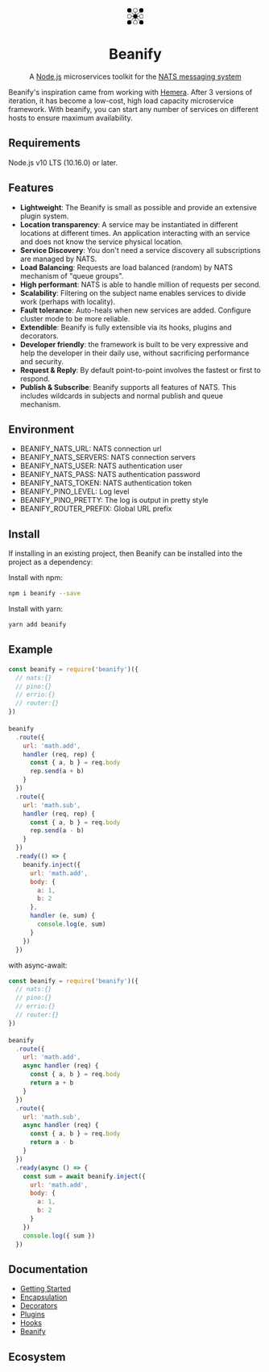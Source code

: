 <div align="center">
<img src="./imgs/beanify.png" alt="Beanify" style="width:32px">
<h1>Beanify</h1>
</div>

<p align="center">
A <a href="http://nodejs.org/">Node.js</a> microservices toolkit for the <a href="https://nats.io">NATS messaging system</a>
</p>

Beanify's inspiration came from working with [Hemera](https://github.com/hemerajs/hemera). After 3 versions of iteration, it has become a low-cost, high load capacity microservice framework. With beanify, you can start any number of services on different hosts to ensure maximum availability.

## Requirements

Node.js v10 LTS (10.16.0) or later.

## Features

- **Lightweight**: The Beanify is small as possible and provide an extensive plugin system.
- **Location transparency**: A service may be instantiated in different locations at different times. An application interacting with an service and does not know the service physical location.
- **Service Discovery**: You don't need a service discovery all subscriptions are managed by NATS.
- **Load Balancing**: Requests are load balanced (random) by NATS mechanism of "queue groups".
- **High performant**: NATS is able to handle million of requests per second.
- **Scalability**: Filtering on the subject name enables services to divide work (perhaps with locality).
- **Fault tolerance**: Auto-heals when new services are added. Configure cluster mode to be more reliable.
- **Extendible**: Beanify is fully extensible via its hooks, plugins and decorators.
- **Developer friendly**: the framework is built to be very expressive and help the developer in their daily use, without sacrificing performance and security.
- **Request & Reply**: By default point-to-point involves the fastest or first to respond.
- **Publish & Subscribe**: Beanify supports all features of NATS. This includes wildcards in subjects and normal publish and queue mechanism.

## Environment

- BEANIFY_NATS_URL: NATS connection url
- BEANIFY_NATS_SERVERS: NATS connection servers
- BEANIFY_NATS_USER: NATS authentication user
- BEANIFY_NATS_PASS: NATS authentication password
- BEANIFY_NATS_TOKEN: NATS authentication token
- BEANIFY_PINO_LEVEL: Log level
- BEANIFY_PINO_PRETTY: The log is output in pretty style
- BEANIFY_ROUTER_PREFIX: Global URL prefix

## Install

If installing in an existing project, then Beanify can be installed into the project as a dependency:

Install with npm:

```bash
npm i beanify --save
```

Install with yarn:

```bash
yarn add beanify
```

## Example

```javascript
const beanify = require('beanify')({
  // nats:{}
  // pino:{}
  // errio:{}
  // router:{}
})

beanify
  .route({
    url: 'math.add',
    handler (req, rep) {
      const { a, b } = req.body
      rep.send(a + b)
    }
  })
  .route({
    url: 'math.sub',
    handler (req, rep) {
      const { a, b } = req.body
      rep.send(a - b)
    }
  })
  .ready(() => {
    beanify.inject({
      url: 'math.add',
      body: {
        a: 1,
        b: 2
      },
      handler (e, sum) {
        console.log(e, sum)
      }
    })
  })
```

with async-await:

```javascript
const beanify = require('beanify')({
  // nats:{}
  // pino:{}
  // errio:{}
  // router:{}
})

beanify
  .route({
    url: 'math.add',
    async handler (req) {
      const { a, b } = req.body
      return a + b
    }
  })
  .route({
    url: 'math.sub',
    async handler (req) {
      const { a, b } = req.body
      return a - b
    }
  })
  .ready(async () => {
    const sum = await beanify.inject({
      url: 'math.add',
      body: {
        a: 1,
        b: 2
      }
    })
    console.log({ sum })
  })
```

## Documentation

- [Getting Started](./docs/Getting-Started.md)
- [Encapsulation](./docs/Encapsulation.md)
- [Decorators](./docs/Decorators.md)
- [Plugins](./docs/Plugins.md)
- [Hooks](./docs/Hooks.md)
- [Beanify](./docs/Beanify.md)

<!-- - [Request and Reply](./docs/request-and-reply.md)
- [Publish and Subscribe](./docs/publish-and-subscribe.md) -->

## Ecosystem

<!-- - [beanify-plugin](https://github.com/beanify/beanify-plugin) -->

<!-- * [beanify-cli](https://github.com/beanjs-framework/beanify-cli)
* [beanify-env](https://github.com/beanjs-framework/beanify-env)
* [beanify-url](https://github.com/beanjs-framework/beanify-url)
* [beanify-autoload](https://github.com/beanjs-framework/beanify-autoload) -->
